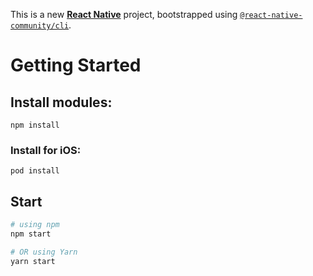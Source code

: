 This is a new [**React Native**](https://reactnative.dev) project, bootstrapped using [`@react-native-community/cli`](https://github.com/react-native-community/cli).

# Getting Started

## Install modules:

```npm install```

### Install for iOS:

```cd ios
pod install
```

## Start

```bash
# using npm
npm start

# OR using Yarn
yarn start
```
